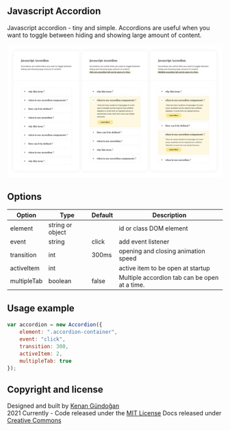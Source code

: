 ## Javascript Accordion
Javascript accordion - tiny and simple.
Accordions are useful when you want to toggle between hiding and showing large amount of content.

![Javascript Accordion](https://raw.githubusercontent.com/kenangundogan/javascript-accodion/main/asset/javascript-accordion-cover.png)

## Options
Option | Type | Default | Description
------ | ---- | ------- | -----------
element | string or object |  | id or class DOM element
event | string | click | add event listener
transition | int | 300ms | opening and closing animation speed
activeItem | int |  | active item to be open at startup
multipleTab | boolean | false | Multiple accordion tab can be open at a time.

## Usage example
```javascript
var accordion = new Accordion({
    element: ".accordion-container",
    event: "click",
    transition: 300,
    activeItem: 2,
    multipleTab: true
});
```

## Copyright and license
Designed and built by [Kenan Gündoğan](https://www.linkedin.com/in/kenangundogan/)
<br>
2021 Currently - Code released under the [MIT License](https://github.com/kenangundogan/javascript-accodion/blob/master/LICENSE)
Docs released under [Creative Commons](https://creativecommons.org/licenses/by/3.0/)
